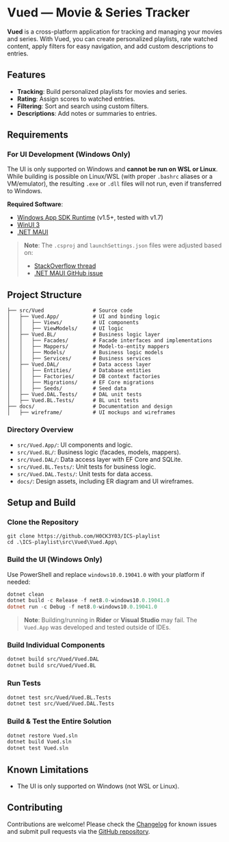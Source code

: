 # Vued — Movie & Series Tracker

**Vued** is a cross-platform application for tracking and managing your movies and series. With Vued, you can create personalized playlists, rate watched content, apply filters for easy navigation, and add custom descriptions to entries.

## Features

- **Tracking**: Build personalized playlists for movies and series.
- **Rating**: Assign scores to watched entries.
- **Filtering**: Sort and search using custom filters.
- **Descriptions**: Add notes or summaries to entries.

## Requirements

### For UI Development (Windows Only)
The UI is only supported on Windows and **cannot be run on WSL or Linux**. While building is possible on Linux/WSL (with proper `.bashrc` aliases or a VM/emulator), the resulting `.exe` or `.dll` files will not run, even if transferred to Windows.

**Required Software**:
- [Windows App SDK Runtime](https://github.com/microsoft/WindowsAppSDK) (v1.5+, tested with v1.7)
- [WinUI 3](https://learn.microsoft.com/en-us/windows/apps/winui/winui3/)
- [.NET MAUI](https://dotnet.microsoft.com/en-us/apps/maui)

> **Note**: The `.csproj` and `launchSettings.json` files were adjusted based on:
> - [StackOverflow thread](https://stackoverflow.com/questions/78440201/when-i-run-a-default-maui-blazor-app-it-not-showing-output-whats-the-reason-for)
> - [.NET MAUI GitHub issue](https://github.com/dotnet/maui/issues/12080)

## Project Structure
```plaintext
├── src/Vued                # Source code
│   ├── Vued.App/           # UI and binding logic
│   │   ├── Views/          # UI components
│   │   ├── ViewModels/     # UI logic
│   ├── Vued.BL/            # Business logic layer
│   │   ├── Facades/        # Facade interfaces and implementations
│   │   ├── Mappers/        # Model-to-entity mappers
│   │   ├── Models/         # Business logic models
│   │   ├── Services/       # Business services
│   ├── Vued.DAL/           # Data access layer
│   │   ├── Entities/       # Database entities
│   │   ├── Factories/      # DB context factories
│   │   ├── Migrations/     # EF Core migrations
│   │   ├── Seeds/          # Seed data
│   ├── Vued.DAL.Tests/     # DAL unit tests
│   ├── Vued.BL.Tests/      # BL unit tests
├── docs/                   # Documentation and design
│   ├── wireframe/          # UI mockups and wireframes
```

### Directory Overview
- `src/Vued.App/`: UI components and logic.
- `src/Vued.BL/`: Business logic (facades, models, mappers).
- `src/Vued.DAL/`: Data access layer with EF Core and SQLite.
- `src/Vued.BL.Tests/`: Unit tests for business logic.
- `src/Vued.DAL.Tests/`: Unit tests for data access.
- `docs/`: Design assets, including ER diagram and UI wireframes.

## Setup and Build
### Clone the Repository
```shell
git clone https://github.com/H0CK3Y03/ICS-playlist
cd .\ICS-playlist\src\Vued\Vued.App\
```

### Build the UI (Windows Only)
Use PowerShell and replace `windows10.0.19041.0` with your platform if needed:
```powershell
dotnet clean
dotnet build -c Release -f net8.0-windows10.0.19041.0
dotnet run -c Debug -f net8.0-windows10.0.19041.0
```
> **Note**: Building/running in **Rider** or **Visual Studio** may fail. The `Vued.App` was developed and tested outside of IDEs.

### Build Individual Components
```bash
dotnet build src/Vued/Vued.DAL
dotnet build src/Vued/Vued.BL
```

### Run Tests
```bash
dotnet test src/Vued/Vued.BL.Tests
dotnet test src/Vued/Vued.DAL.Tests
```

### Build & Test the Entire Solution

```bash
dotnet restore Vued.sln
dotnet build Vued.sln
dotnet test Vued.sln
```

## Known Limitations
- The UI is only supported on Windows (not WSL or Linux).

## Contributing
Contributions are welcome! Please check the [Changelog](CHANGELOG.md) for known issues and submit pull requests via the [GitHub repository](https://github.com/H0CK3Y03/ICS-playlist).
